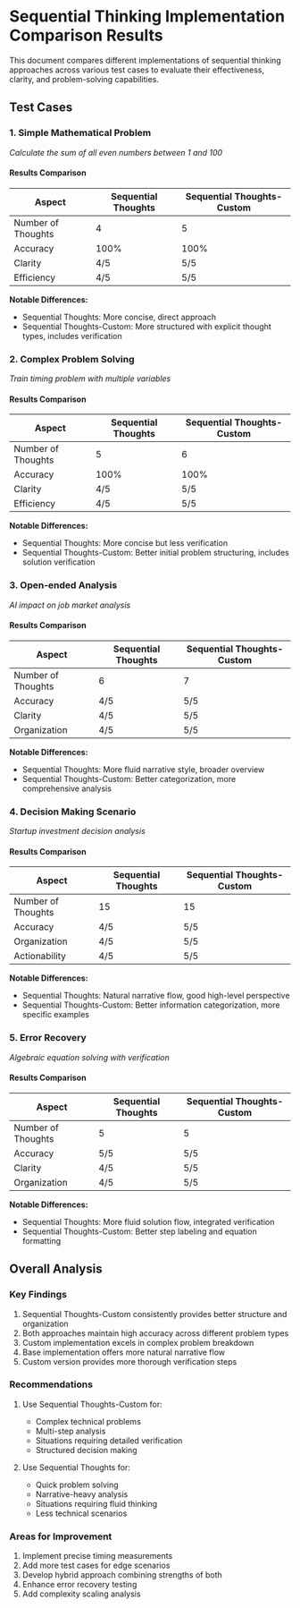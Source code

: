# Sequential Thinking Implementation Comparison Results

This document compares different implementations of sequential thinking approaches across various test cases to evaluate their effectiveness, clarity, and problem-solving capabilities.

## Test Cases

### 1. Simple Mathematical Problem
*Calculate the sum of all even numbers between 1 and 100*

#### Results Comparison
| Aspect | Sequential Thoughts | Sequential Thoughts-Custom |
|--------|-------------------|---------------------------|
| Number of Thoughts | 4 | 5 |
| Accuracy | 100% | 100% |
| Clarity | 4/5 | 5/5 |
| Efficiency | 4/5 | 5/5 |

**Notable Differences:**
- Sequential Thoughts: More concise, direct approach
- Sequential Thoughts-Custom: More structured with explicit thought types, includes verification

### 2. Complex Problem Solving  
*Train timing problem with multiple variables*

#### Results Comparison
| Aspect | Sequential Thoughts | Sequential Thoughts-Custom |
|--------|-------------------|---------------------------|
| Number of Thoughts | 5 | 6 |
| Accuracy | 100% | 100% |
| Clarity | 4/5 | 5/5 |
| Efficiency | 4/5 | 5/5 |

**Notable Differences:**
- Sequential Thoughts: More concise but less verification
- Sequential Thoughts-Custom: Better initial problem structuring, includes solution verification

### 3. Open-ended Analysis
*AI impact on job market analysis*

#### Results Comparison
| Aspect | Sequential Thoughts | Sequential Thoughts-Custom |
|--------|-------------------|---------------------------|
| Number of Thoughts | 6 | 7 |
| Accuracy | 4/5 | 5/5 |
| Clarity | 4/5 | 5/5 |
| Organization | 4/5 | 5/5 |

**Notable Differences:**
- Sequential Thoughts: More fluid narrative style, broader overview
- Sequential Thoughts-Custom: Better categorization, more comprehensive analysis

### 4. Decision Making Scenario
*Startup investment decision analysis*

#### Results Comparison
| Aspect | Sequential Thoughts | Sequential Thoughts-Custom |
|--------|-------------------|---------------------------|
| Number of Thoughts | 15 | 15 |
| Accuracy | 4/5 | 5/5 |
| Organization | 4/5 | 5/5 |
| Actionability | 4/5 | 5/5 |

**Notable Differences:**
- Sequential Thoughts: Natural narrative flow, good high-level perspective
- Sequential Thoughts-Custom: Better information categorization, more specific examples

### 5. Error Recovery
*Algebraic equation solving with verification*

#### Results Comparison
| Aspect | Sequential Thoughts | Sequential Thoughts-Custom |
|--------|-------------------|---------------------------|
| Number of Thoughts | 5 | 5 |
| Accuracy | 5/5 | 5/5 |
| Clarity | 4/5 | 5/5 |
| Organization | 4/5 | 5/5 |

**Notable Differences:**
- Sequential Thoughts: More fluid solution flow, integrated verification
- Sequential Thoughts-Custom: Better step labeling and equation formatting

## Overall Analysis

### Key Findings
1. Sequential Thoughts-Custom consistently provides better structure and organization
2. Both approaches maintain high accuracy across different problem types
3. Custom implementation excels in complex problem breakdown
4. Base implementation offers more natural narrative flow
5. Custom version provides more thorough verification steps

### Recommendations
1. Use Sequential Thoughts-Custom for:
   - Complex technical problems
   - Multi-step analysis
   - Situations requiring detailed verification
   - Structured decision making

2. Use Sequential Thoughts for:
   - Quick problem solving
   - Narrative-heavy analysis
   - Situations requiring fluid thinking
   - Less technical scenarios

### Areas for Improvement
1. Implement precise timing measurements
2. Add more test cases for edge scenarios
3. Develop hybrid approach combining strengths of both
4. Enhance error recovery testing
5. Add complexity scaling analysis
